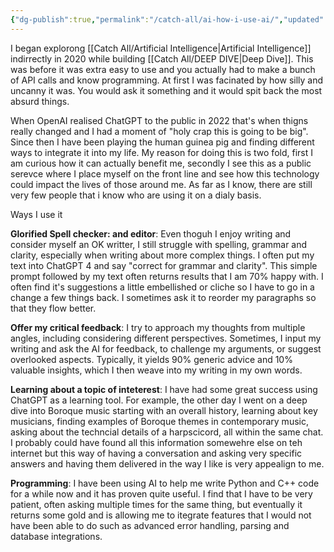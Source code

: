```yaml
---
{"dg-publish":true,"permalink":"/catch-all/ai-how-i-use-ai/","updated":"2023-12-12T20:50:50.035-07:00"}
---
```


I began explorong [[Catch All/Artificial Intelligence\|Artificial Intelligence]] indirrectly in 2020 while building [[Catch All/DEEP DIVE\|Deep Dive]]. This was before it was extra easy to use and you actually had to make a bunch of API calls and know programming. At first I was facinated by how silly and uncanny it was. You would ask it something and it would spit back the most absurd things. 

When OpenAI realised ChatGPT to the public in 2022 that's when thigns really changed and I had a moment of "holy crap this is going to be big". Since then I have been playing the human guinea pig and finding different ways to integrate it into my life.  My reason for doing this is two fold, first I am curious how it can actually benefit me, secondly I see this as a public serevce where I place myself on the front line and see how this technology could impact the lives of those around me. As far as I know, there are still very few people that i know who are using it on a dialy basis. 


Ways I use it

**Glorified Spell checker: and editor**:  Even thoguh I enjoy writing and consider myself an OK writter, I still struggle with spelling, grammar and clarity, especially when writing about more complex things. I often put my text into ChatGPT 4 and say "correct for grammar and clarity". This simple prompt followed by my text often returns results that I am 70% happy with. I often find it's suggestions a little embellished or cliche so I have to go in a change a few things back. I sometimes ask it to reorder my paragraphs so that they flow better. 

**Offer my critical feedback**: I try to approach my thoughts from multiple angles, including considering different perspectives. Sometimes, I input my writing and ask the AI for feedback, to challenge my arguments, or suggest overlooked aspects. Typically, it yields 90% generic advice and 10% valuable insights, which I then weave into my writing in my own words.

**Learning about a topic of inteterest**: I have had some great success using ChatGPT as a learning tool. For example, the other day I went on a deep dive into Boroque music starting with an overall history, learning about key musicians, finding examples of Boroque themes in contemporary music, asking about the techncial details of a harpscicord, all within the same chat. I probably could have found all this information somewehre else on teh internet but this way of having a conversation and asking very specific answers and having them delivered in the way I like is very appealign to me. 

**Programming**: I have been using AI to help me write Python and C++ code for a while now and it has proven quite useful. I find that I have to be very patient, often asking multiple times for the same thing, but eventually it returns some gold and is allowing me to itegrate features that I would not have been able to do such as advanced error handling, parsing and database integrations. 



